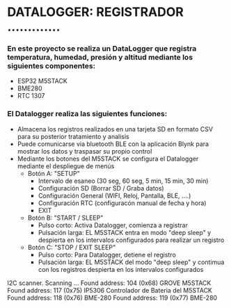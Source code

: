 # **DATALOGGER: REGISTRADOR .............**

### En este proyecto se realiza un DataLogger que registra temperatura, humedad, presión y altitud mediante los siguientes componentes:

- ESP32 M5STACK
- BME280
- RTC 1307

### El Datalogger realiza las siguientes funciones:
- Almacena los registros realizados en una tarjeta SD en formato CSV para su posterior tratamiento y analisis
- Puede comunicarse via bluetooth BLE con la aplicación Blynk para mostrar los datos y traspasar su propio control
- Mediante los botones del M5STACK se configura el Datalogger mediante el despliegue de menús
  - Botón A: "SETUP"
    - Intervalo de esaneo (30 seg, 60 seg, 5 min, 15 min, 30 min)
    - Configuración SD (Borrar SD / Graba datos)
    - Configuración General (WIFI, Reloj, Pantalla, BLE, ....)
    - Configuración RTC (configuracón manual de fecha y hora)
    - EXIT
  - Botón B: "START / SLEEP" 
    - Pulso corto: Activa Datalogger, comienza a registrar
    - Pulsación larga: EL M5STACK entra en modo "deep sleep" y despierta en los intervalos configurados para realizar un registro
  - Botón C: "STOP / EXIT SLEEP"
    - Pulso corto: Para Datalogger, detiene el registro
    - Pulsación larga: EL M5STACK del modo "deep sleep" y contimua con los registros despierta en los intervalos configurados



I2C scanner. Scanning ...
Found address: 104 (0x68) GROVE M5STACK
Found address: 117 (0x75) IP5306 Controlador de Bateria del M5STACK 
Found address: 118 (0x76) BME-280
Found address: 119 (0x77) BME-280
